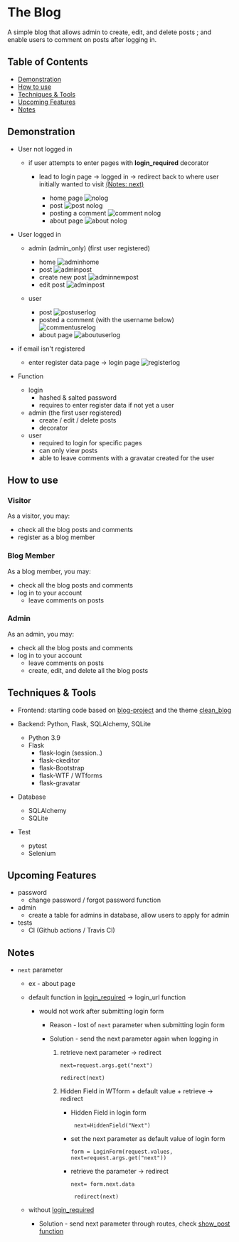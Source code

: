 # The Blog

A simple blog that allows admin to create, edit, and delete posts ; and enable users to comment on posts after logging in.


## Table of Contents
* [Demonstration](https://github.com/Pammy737/Blog_new/blob/main/README.md#demonstration)
* [How to use](https://github.com/Pammy737/Blog_new/blob/main/README.md#how-to-use)
* [Techniques & Tools](https://github.com/Pammy737/Blog_new/blob/main/README.md#techniques--tools)
* [Upcoming Features](https://github.com/Pammy737/Blog_new/blob/main/README.md#upgradable)
* [Notes](https://github.com/Pammy737/Blog_new/blob/main/README.md#notes)

## Demonstration

* User not logged in

  * if user attempts to enter pages with  __login_required__ decorator
  
    * lead to login page  ->  logged in -> redirect back to where user initially wanted to visit [(Notes: next)](https://github.com/Pammy737/The_Blog/blob/main/README.md#notes)    
      
      * home page 
        ![nolog](https://github.com/Pammy737/The_Blog/blob/main/readme_screenshots/homepage(nolog).png)     
      * post
        ![post nolog](https://github.com/Pammy737/The_Blog/blob/main/readme_screenshots/post.png)
      * posting a comment
        ![comment nolog](https://github.com/Pammy737/The_Blog/blob/main/readme_screenshots/comment(nolog).png)
      * about page
        ![about nolog](https://github.com/Pammy737/The_Blog/blob/main/readme_screenshots/aboutpage(nolog).png)
        
* User logged in

  * admin (admin_only) (first user registered) 
    * home
      ![adminhome](https://github.com/Pammy737/The_Blog/blob/main/readme_screenshots/homepage(adminlog).png)
    * post
      ![adminpost](https://github.com/Pammy737/The_Blog/blob/main/readme_screenshots/post(admin).png)
    * create new post
      ![adminnewpost](https://github.com/Pammy737/The_Blog/blob/main/readme_screenshots/newpost(admin).png)
    * edit post
      ![adminpost](https://github.com/Pammy737/The_Blog/blob/main/readme_screenshots/editpost(adminlog).png)
      
    
  * user   
    * post
      ![postuserlog](https://github.com/Pammy737/The_Blog/blob/main/readme_screenshots/homepage(userlog).png)
    * posted a comment (with the username below)
      ![commentusrelog](https://github.com/Pammy737/The_Blog/blob/main/readme_screenshots/leavedcomment(userlog).png) 
    * about page
      ![aboutuserlog](https://github.com/Pammy737/The_Blog/blob/main/readme_screenshots/aboutpage(userlog).png)
      
* if email isn't registered
  
  * enter register data page -> login page
    ![registerlog](https://github.com/Pammy737/The_Blog/blob/main/readme_screenshots/register(nonuser).png)


* Function
  * login
    * hashed & salted password
    * requires to enter register data if not yet a user
  * admin (the first user registered)
    * create / edit / delete posts
    * decorator
  * user 
    * required to login for specific pages
    * can only view posts 
    * able to leave comments with a gravatar created for the user

## How to use
### Visitor

As a visitor, you may:
* check all the blog posts and comments
* register as a blog member

### Blog Member

As a blog member, you may:
* check all the blog posts and comments
* log in to your account
  * leave comments on posts

### Admin

As an admin, you may:
* check all the blog posts and comments
* log in to your account
  * leave comments on posts
  * create, edit, and delete all the blog posts

## Techniques & Tools
* Frontend: starting code based on [blog-project](https://github.com/angelabauer/Flask-Blog-Project) and the theme [clean_blog](https://startbootstrap.com/theme/clean-blog)
 
* Backend: Python, Flask, SQLAlchemy, SQLite 
  * Python 3.9
   * Flask
     * flask-login (session..)
     * flask-ckeditor
     * flask-Bootstrap
     * flask-WTF / WTforms
     * flask-gravatar
* Database
    * SQLAlchemy
    * SQLite
* Test
    * pytest
    * Selenium


## Upcoming Features
 * password
   * change password / forgot password function
 * admin 
   * create a table for admins in database, allow users to apply for admin
 * tests
   * CI (Github actions / Travis CI)


## Notes

* ```next``` parameter
  * ex - about page
  
  * default function in [login_required](https://flask-login.readthedocs.io/en/latest/_modules/flask_login/utils/#login_required) -> login_url function
    
    *  would not work after submitting login form 
        
        * Reason - lost of ```next``` parameter when submitting login form
        
        * Solution - send the next parameter again when logging in
          1. retrieve next parameter -> redirect
        
              ```next=request.args.get("next") ``` 
              
              ```redirect(next)```
          2. Hidden Field in WTform + default value + retrieve -> redirect
              * Hidden Field in login form 
                 
                 ``` next=HiddenField("Next")```
              * set the next parameter as default value of login form
                
                  ```form = LoginForm(request.values, next=request.args.get("next"))```
              * retrieve the parameter -> redirect
                
                  ```next= form.next.data```

                  ``` redirect(next)```
  * without [login_required](https://flask-login.readthedocs.io/en/latest/_modules/flask_login/utils/#login_required)
    *  Solution - send next parameter through routes, check [show_post function](https://github.com/Pammy737/The_Blog/blob/main/main.py)


    
